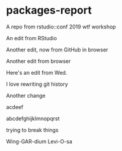 # packages-report
A repo from rstudio::conf 2019 wtf workshop

An edit from RStudio

Another edit, now from GitHub in browser

Another edit from browser

Here's an edit from Wed.

I love rewriting git history

Another change


acdeef

abcdefghijklmnopqrst

trying to break things

Wing-GAR-dium Levi-O-sa 
